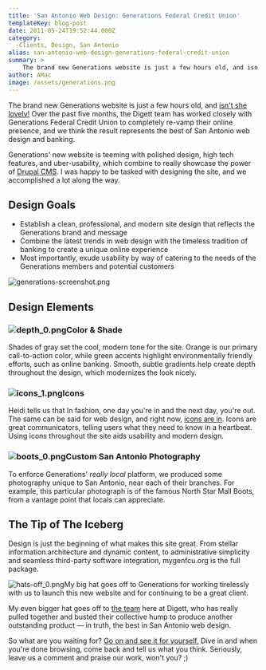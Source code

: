 ```yaml
---
title: 'San Antonio Web Design: Generations Federal Credit Union'
templateKey: blog-post
date: 2011-05-24T19:52:44.000Z
category: 
  -Clients, Design, San Antonio
alias: san-antonio-web-design-generations-federal-credit-union
summary: > 
  	The brand new Generations website is just a few hours old, and isn't she lovely! Over the past five months, the Digett team has worked closely with Generations Federal Credit Union to completely re-vamp their online presence, and we think the result represents the best of San Antonio web design and banking.
author: AMac
image: /assets/generations.png
---
```


The brand new Generations website is just a few hours old, and [isn't she lovely!](https://www.mygenfcu.org/) Over the past five months, the Digett team has worked closely with Generations Federal Credit Union to completely re-vamp their online presence, and we think the result represents the best of San Antonio web design and banking.

Generations' new website is teeming with polished design, high tech features, and uber-usability, which combine to really showcase the power of [Drupal CMS](http://www.digett.com/drupal). I was happy to be tasked with designing the site, and we accomplished a lot along the way.

Design Goals
------------

*   Establish a clean, professional, and modern site design that reflects the Generations brand and message
*   Combine the latest trends in web design with the timeless tradition of banking to create a unique online experience
*   Most importantly, exude usability by way of catering to the needs of the Generations members and potential customers

![generations-screenshot.png](/sites/default/files/generations-screenshot.png)

Design Elements
---------------

### ![depth_0.png](/sites/default/files/depth_0.png)Color & Shade

Shades of gray set the cool, modern tone for the site. Orange is our primary call-to-action color, while green accents highlight environmentally friendly efforts, such as online banking. Smooth, subtle gradients help create depth throughout the design, which modernizes the look nicely.

### ![icons_1.png](/sites/default/files/icons_1.png)Icons

Heidi tells us that In fashion, one day you're in and the next day, you're out. The same can be said for web design, and right now, [icons are in](../../blog/03/24/2011/icons-web-design-san-antonio). Icons are great communicators, telling users what they need to know in a heartbeat. Using icons throughout the site aids usability and modern design.

### ![boots_0.png](/sites/default/files/boots_0.png)Custom San Antonio Photography

To enforce Generations' _really local_ platform, we produced some photography unique to San Antonio, near each of their branches. For example, this particular photograph is of the famous North Star Mall Boots, from a vantage point that locals can appreciate.

The Tip of The Iceberg
----------------------

Design is just the beginning of what makes this site great. From stellar information architecture and dynamic content, to administrative simplicity and seamless third-party software integration, mygenfcu.org is the full package.

![hats-off_0.png](/sites/default/files/hats-off_0.png)My big hat goes off to Generations for working tirelessly with us to launch this new website and for continuing to be a great client.

My even bigger hat goes off to [the team](http://www.digett.com/who-we-are/key-players) here at Digett, who has really pulled together and busted their collective hump to produce another outstanding product — in truth, the best in San Antonio web design.

So what are you waiting for? [Go on and see it for yourself.](https://www.mygenfcu.org/) Dive in and when you're done browsing, come back and tell us what you think. Seriously, leave us a comment and praise our work, won't you? ;)